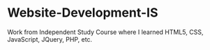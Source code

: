 # Website-Development-IS
Work from Independent Study Course where I learned HTML5, CSS, JavaScript, JQuery, PHP, etc.
